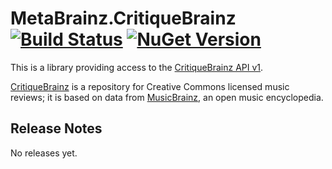 # MetaBrainz.CritiqueBrainz [![Build Status](https://img.shields.io/appveyor/build/zastai/metabrainz-critiquebrainz)](https://ci.appveyor.com/project/Zastai/metabrainz-critiquebrainz) [![NuGet Version](https://img.shields.io/nuget/v/MetaBrainz.CritiqueBrainz)](https://www.nuget.org/packages/MetaBrainz.CritiqueBrainz)

This is a library providing access to the [CritiqueBrainz API v1](https://critiquebrainz.readthedocs.io/api.html).

[CritiqueBrainz](https://critiquebrainz.org/) is a repository for Creative Commons licensed music reviews; it is based on data from [MusicBrainz](https://musicbrainz.org/), an open music encyclopedia.

## Release Notes

No releases yet.
